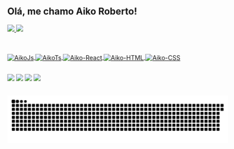 ## Olá, me chamo Aiko Roberto!

<div>
<a href="https://github.com/seu-usuário-aqui">
<img loading="lazy" height="180em" src="https://github-readme-stats.vercel.app/api/top-langs/?username=cardosoaiko&layout=compact&langs_count=7&theme=transparent"/>
<img loading="lazy" height="180em" src="https://github-readme-stats.vercel.app/api?username=cardosoaiko&show_icons=true&theme=transparent&include_all_commits=true&count_private=true"/>
</div>

 ##

<div style="display: inline_block"><br>
   <img align="center" alt="AikoJs" height="30" width="40" src="https://cdn.jsdelivr.net/gh/devicons/devicon@latest/icons/javascript/javascript-original.svg" />
   <img align="center" alt="AikoTs" height="30" width="40" src="https://cdn.jsdelivr.net/gh/devicons/devicon@latest/icons/typescript/typescript-original.svg" />
   <img align="center" alt="Aiko-React" height="30" width="40" src="https://cdn.jsdelivr.net/gh/devicons/devicon@latest/icons/react/react-original.svg" />
   <img align="center" alt="Aiko-HTML" height="30" width="40" src="https://cdn.jsdelivr.net/gh/devicons/devicon@latest/icons/html5/html5-original.svg" />
   <img align="center" alt="Aiko-CSS" height="30" width="40" src="https://cdn.jsdelivr.net/gh/devicons/devicon@latest/icons/css3/css3-original.svg" />

 ##  

 <div>
<a href="https://www.youtube.com/@AikoCardoso" target="_blank"><img loading="lazy" src="https://img.shields.io/badge/YouTube-FF0000?style=for-the-badge&logo=youtube&logoColor=white" target="_blank"></a>
<a href="https://www.instagram.com/aiko._.roberto/" target="_blank"><img loading="lazy" src="https://img.shields.io/badge/-Instagram-%23E4405F?style=for-the-badge&logo=instagram&logoColor=white" target="_blank"></a>
<a href = "mailto:cardosoaiko@gmail.com"><img loading="lazy" src="https://img.shields.io/badge/Gmail-D14836?style=for-the-badge&logo=gmail&logoColor=white" target="_blank"></a>
<a href="https://www.linkedin.com/in/aiko-roberto-6490042b4" target="_blank"><img loading="lazy" src="https://img.shields.io/badge/-LinkedIn-%230077B5?style=for-the-badge&logo=linkedin&logoColor=white" target="_blank"></a>   

  ##

<picture align="center">
  <source media="(prefers-color-scheme: dark)" srcset="https://raw.githubusercontent.com/cardosoaiko/cardosoaiko/output/github-contribution-grid-snake-dark.svg">
  <source media="(prefers-color-scheme: light)" srcset="https://raw.githubusercontent.com/cardosoaiko/cardosoaiko/output/github-contribution-grid-snake-dark.svg">
  <img align="center" alt="github contribution grid snake animation" src="https://raw.githubusercontent.com/cardosoaiko/cardosoaiko/output/github-contribution-grid-snake.svg">
</picture>
